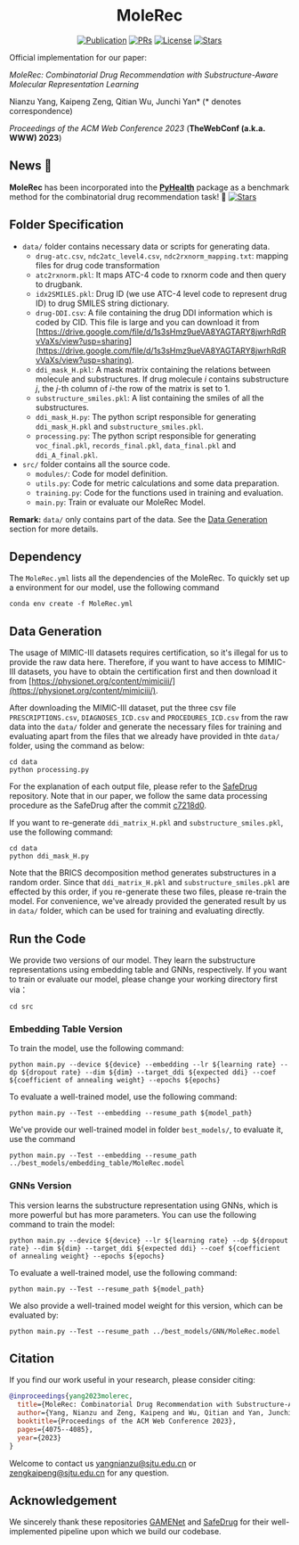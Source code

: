<h1 align="center"><b>MoleRec</b></h1>
<p align="center">
    <a href="https://dl.acm.org/doi/10.1145/3543507.3583872"><img alt="Publication" src="https://img.shields.io/static/v1?label=Pub&message=TheWebConf%2723&color=purple"></a>
    <a href="https://github.com/yangnianzu0515/MoleRec/pulls"><img src="https://img.shields.io/badge/PRs-Welcome-yellow" alt="PRs"></a>
    <a href="https://github.com/yangnianzu0515/MoleRec/blob/master/LICENSE"><img alt="License" src="https://img.shields.io/github/license/yangnianzu0515/MoleRec?color=green"></a>
    <a href="https://github.com/yangnianzu0515/MoleRec/stargazers"><img src="https://img.shields.io/github/stars/yangnianzu0515/MoleRec?color=red&label=Star" alt="Stars"></a>
    <!-- <a href="https://yangnianzu0515.github.io/"><img src="https://img.shields.io/badge/Nianzu-Yang-blue" alt="MyWebsite"></a> -->
</p>

Official implementation for our paper:

*MoleRec: Combinatorial Drug Recommendation with Substructure-Aware Molecular Representation Learning*

Nianzu Yang, Kaipeng Zeng, Qitian Wu, Junchi Yan* (* denotes correspondence)

*Proceedings of the ACM Web Conference 2023* (**TheWebConf (a.k.a. WWW) 2023**)

## News 🎉

**MoleRec** has been incorporated into the [**PyHealth**](https://github.com/sunlabuiuc/PyHealth) package as a benchmark method for the combinatorial drug recommendation task! 👏 <a href="https://github.com/sunlabuiuc/pyhealth/stargazers"><img src="https://img.shields.io/github/stars/sunlabuiuc/pyhealth?color=blue&label=Star" alt="Stars"></a>

## Folder Specification

- `data/` folder contains necessary data or scripts for generating data.
  - `drug-atc.csv`, `ndc2atc_level4.csv`, `ndc2rxnorm_mapping.txt`: mapping files for drug code transformation
  - `atc2rxnorm.pkl`: It maps ATC-4 code to rxnorm code and then query to drugbank.
  - `idx2SMILES.pkl`: Drug ID (we use ATC-4 level code to represent drug ID) to drug SMILES string dictionary.
  - `drug-DDI.csv`: A file containing the drug DDI information which is coded by CID. This file is large and you can download it from [https://drive.google.com/file/d/1s3sHmz9ueVA8YAGTARY8jwrhRdRvVaXs/view?usp=sharing](https://drive.google.com/file/d/1s3sHmz9ueVA8YAGTARY8jwrhRdRvVaXs/view?usp=sharing).
  - `ddi_mask_H.pkl`:  A mask matrix containing the relations between molecule and substructures. If drug molecule $i$ contains substructure $j$, the $j$-th column of $i$-the row of the matrix is set to 1.
  - `substructure_smiles.pkl`: A list containing the smiles of all the substructures.
  - `ddi_mask_H.py`: The python script responsible for generating `ddi_mask_H.pkl` and `substructure_smiles.pkl`.
  - `processing.py`: The python script responsible for generating `voc_final.pkl`, `records_final.pkl`, `data_final.pkl` and `ddi_A_final.pkl`.    
- `src/` folder contains all the source code.
  - `modules/`: Code for model definition.
  - `utils.py`: Code for metric calculations and some data preparation.
  - `training.py`: Code for the functions used in training and evaluation.
  - `main.py`: Train or evaluate our MoleRec Model.

**Remark:** `data/` only contains part of the data. See the [Data Generation](#data-generation) section for more details.


## Dependency
The `MoleRec.yml` lists all the dependencies of the MoleRec. To quickly set up a environment for our model, use the following command

```shell
conda env create -f MoleRec.yml
```

## Data Generation

The usage of MIMIC-III datasets requires certification, so it's illegal for us to provide the raw data here. Therefore, if you want to have access to MIMIC-III datasets, you have to obtain the certification first and then download it from  [https://physionet.org/content/mimiciii/](https://physionet.org/content/mimiciii/). 

After downloading the MIMIC-III dataset, put the three csv file `PRESCRIPTIONS.csv`, `DIAGNOSES_ICD.csv` and `PROCEDURES_ICD.csv` from the raw data into the `data/` folder and generate the necessary files for training and evaluating apart from the files that we already have provided in thte `data/` folder, using the command as below: 

```shell
cd data
python processing.py
```

For the explanation of each output file, please refer to the [SafeDrug](https://github.com/ycq091044/SafeDrug) repository. Note that in our paper, we follow the same data processing procedure as the SafeDrug
after the commit [c7218d0](https://github.com/ycq091044/SafeDrug/tree/c7218d0976e5ee5588aeaf5bdbc86b338126bba5).

If you want to re-generate `ddi_matrix_H.pkl` and `substructure_smiles.pkl`, use the following command:
```shell
cd data
python ddi_mask_H.py
```
Note that the BRICS decomposition method generates substructures in a random order. Since that `ddi_matrix_H.pkl` and `substructure_smiles.pkl` are effected by this order, if you re-generate these two files, please re-train the model. For convenience, we've already provided the generated result by us in `data/` folder, which can be used for training and evaluating directly.


## Run the Code
We provide two versions of our model. They learn the substructure representations using embedding table and GNNs, respectively. If you want to train or evaluate our model, please change your working directory first via：
```shell
cd src
```

### Embedding Table Version

To train the model, use the following command:

```shell
python main.py --device ${device} --embedding --lr ${learning rate} --dp ${dropout rate} --dim ${dim} --target_ddi ${expected ddi} --coef ${coefficient of annealing weight} --epochs ${epochs}
```

To evaluate a well-trained model, use the following command:
```shell
python main.py --Test --embedding --resume_path ${model_path}
```

We've provide our well-trained model in folder `best_models/`, to evaluate it, use the command
```shell
python main.py --Test --embedding --resume_path ../best_models/embedding_table/MoleRec.model
```

### GNNs Version

This version learns the substructure representation using GNNs, which is more powerful but has more parameters. You can use the following command to train the model:

```shell
python main.py --device ${device} --lr ${learning rate} --dp ${dropout rate} --dim ${dim} --target_ddi ${expected ddi} --coef ${coefficient of annealing weight} --epochs ${epochs}
```

To evaluate a well-trained model, use the following command:
```shell
python main.py --Test --resume_path ${model_path}
```

We also provide a well-trained model weight for this version, which can be evaluated by:
```shell
python main.py --Test --resume_path ../best_models/GNN/MoleRec.model
```

## Citation
If you find our work useful in your research, please consider citing:
```bibtex
@inproceedings{yang2023molerec,
  title={MoleRec: Combinatorial Drug Recommendation with Substructure-Aware Molecular Representation Learning},
  author={Yang, Nianzu and Zeng, Kaipeng and Wu, Qitian and Yan, Junchi},
  booktitle={Proceedings of the ACM Web Conference 2023},
  pages={4075--4085},
  year={2023}
}
```
Welcome to contact us [yangnianzu@sjtu.edu.cn](mailto:yangnianzu@sjtu.edu.cn) or [zengkaipeng@sjtu.edu.cn](mailto:zengkaipeng@sjtu.edu.cn) for any question.

## Acknowledgement
We sincerely thank these repositories [GAMENet](https://github.com/sjy1203/GAMENet) and [SafeDrug](https://github.com/ycq091044/SafeDrug) for their well-implemented pipeline upon which we build our codebase.
